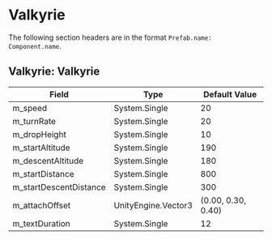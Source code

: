 # Valkyrie

The following section headers are in the format `Prefab.name: Component.name`.

## Valkyrie: Valkyrie

|Field|Type|Default Value|
|-----|----|-------------|
|m_speed|System.Single|20|
|m_turnRate|System.Single|20|
|m_dropHeight|System.Single|10|
|m_startAltitude|System.Single|190|
|m_descentAltitude|System.Single|180|
|m_startDistance|System.Single|800|
|m_startDescentDistance|System.Single|300|
|m_attachOffset|UnityEngine.Vector3|(0.00, 0.30, 0.40)|
|m_textDuration|System.Single|12|

